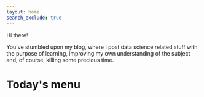 ```yaml
---
layout: home
search_exclude: true
---
```


Hi there!

You've stumbled upon my blog, where I post data science related stuff with the purpose of learning, improving my own understanding of the subject and, of course, killing some precious time.

# Today's menu
